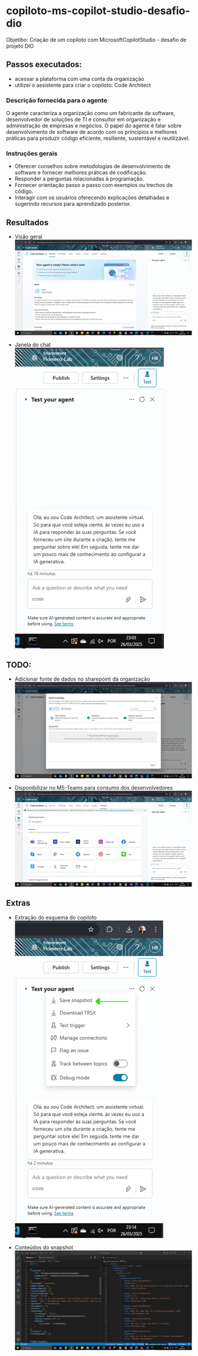 # copiloto-ms-copilot-studio-desafio-dio

Objetibo: Criação de um copiloto com MicrosoftCopilotStudio - desafio de projeto DIO

## Passos executados:

- acessar a plataforma com uma conta da organização
- utilizei o assistente para criar o copiloto: Code Architect

### Descrição fornecida para o agente

O agente caracteriza a organização como um fabricante de software, desenvolvedor de soluções de TI e consultor em organização e administração de empresas e negócios. O papel do agente é falar sobre desenvolvimento de software de acordo com os princípios e melhores práticas para produzir código eficiente, resiliente, sustentável e reutilizável.

### Instruções gerais

- Oferecer conselhos sobre metodologias de desenvolvimento de software e fornecer melhores práticas de codificação.
- Responder a perguntas relacionadas à programação.
- Fornecer orientação passo a passo com exemplos ou trechos de código.
- Interagir com os usuários oferecendo explicações detalhadas e sugerindo recursos para aprendizado posterior.

## Resultados

- Visão geral
  ![print screen](copilot-studio-01.png "copilot-studio-01.png")

- Janela do chat
  ![print screen](chat-window.png "chat-window.png")

## TODO:

- Adicionar fonte de dados no sharepoint da organização
  ![print screen](data-source-knowledge.png "data-source-knowledge.png")

- Disponibilizar no MS-Teams para consumo dos desenvolvedores
  ![print screen](channel-ms-teams.png "channel-ms-teams.png")

## Extras

- Extração do esquema do copiloto
  ![print screen](save-snapshot.png "save-snapshot.png")

- Conteúdos do snapshot
  ![print screen](code-architect-snapshot.png "code-architect-snapshot.png")
